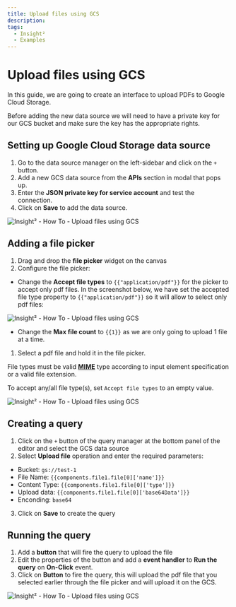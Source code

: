 ```yaml
---
title: Upload files using GCS
description: 
tags:
  - Insight²
  - Examples
---
```


# Upload files using GCS

In this guide, we are going to create an interface to upload PDFs to Google Cloud Storage.

Before adding the new data source we will need to have a private key for our GCS bucket and make sure the key has the appropriate rights.

## Setting up Google Cloud Storage data source

1. Go to the data source manager on the left-sidebar and click on the `+` button.
2. Add a new GCS data source from the  **APIs** section in modal that pops up.
3. Enter the **JSON private key for service account** and test the connection.
4. Click on **Save** to add the data source.



![Insight² - How To - Upload files using GCS](/_images/insight2/how-to/upload-files-gcs/adding-account.png)


## Adding a file picker

1. Drag and drop the **file picker** widget on the canvas
2. Configure the file picker:
  - Change the **Accept file types** to `{{"application/pdf"}}` for the picker to accept only pdf files. In the screenshot below, we have set the accepted file type property to `{{"application/pdf"}}` so it will allow to select only pdf files:



![Insight² - How To - Upload files using GCS](/_images/insight2/how-to/upload-files-gcs/result-filepicker.png)



  - Change the **Max file count** to `{{1}}` as we are only going to upload 1 file at a time.

1. Select a pdf file and hold it in the file picker.


 File types must be valid **[MIME](https://developer.mozilla.org/en-US/docs/Web/HTTP/Basics_of_HTTP/MIME_types/Common_types)** type according to input element specification or a valid file extension.

 To accept any/all file type(s), set `Accept file types` to an empty value.




![Insight² - How To - Upload files using GCS](/_images/insight2/how-to/upload-files-gcs/config-filepicker.png)




## Creating a query

1. Click on the `+` button of the query manager at the bottom panel of the editor and select the GCS data source
2. Select **Upload file** operation and enter the required parameters:
- Bucket: `gs://test-1`
- File Name: `{{components.file1.file[0]['name']}}`
- Content Type: `{{components.file1.file[0]['type']}}`
- Upload data: `{{components.file1.file[0]['base64Data']}}`
- Enconding: `base64`
3. Click on **Save** to create the query

## Running the query
1. Add a **button** that will fire the query to upload the file
2. Edit the properties of the button and add a **event handler** to **Run the query** on **On-Click** event.
3. Click on **Button** to fire the query, this will upload the pdf file that you selected earlier through the file picker and will upload it on the GCS.



![Insight² - How To - Upload files using GCS](/_images/insight2/how-to/upload-files-gcs/final-result.png)


